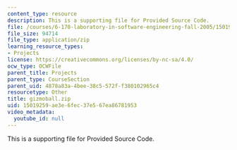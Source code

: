 ```yaml
---
content_type: resource
description: This is a supporting file for Provided Source Code.
file: /courses/6-170-laboratory-in-software-engineering-fall-2005/15019259ae3e6fec37e567ea86781953_gizmoball.zip
file_size: 94714
file_type: application/zip
learning_resource_types:
- Projects
license: https://creativecommons.org/licenses/by-nc-sa/4.0/
ocw_type: OCWFile
parent_title: Projects
parent_type: CourseSection
parent_uid: 4878a83a-4bee-38c5-572f-f380102965c4
resourcetype: Other
title: gizmoball.zip
uid: 15019259-ae3e-6fec-37e5-67ea86781953
video_metadata:
  youtube_id: null
---
```

This is a supporting file for Provided Source Code.